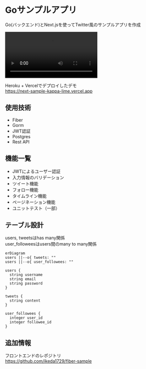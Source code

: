 # Goサンプルアプリ
Go(バックエンド)とNext.jsを使ってTwitter風のサンプルアプリを作成  
<div><video controls src="https://user-images.githubusercontent.com/88636666/196084074-138df647-0194-49aa-9d3f-cdf3006d4fcd.mp4"></video></div>

Heroku + Vercelでデプロイしたデモ  
https://next-sample-kappa-lime.vercel.app

## 使用技術
- Fiber
- Gorm
- JWT認証
- Postgres
- Rest API

## 機能一覧
- JWTによるユーザー認証
- 入力情報のバリデーション
- ツイート機能
- フォロー機能
- タイムライン機能
- ページネーション機能
- ユニットテスト（一部）

## テーブル設計
users, tweetsはhas many関係  
user_followeesはusers間のmany to many関係
```mermaid
erDiagram
users ||--o{ tweets: ""
users ||--o{ user_followees: ""

users {
  string username
  string email
  string password
}

tweets {
  string content
}

user_followees {
  integer user_id
  integer followee_id
}
```
## 追加情報
フロントエンドのレポジトリ  
https://github.com/ikeda1729/fiber-sample
